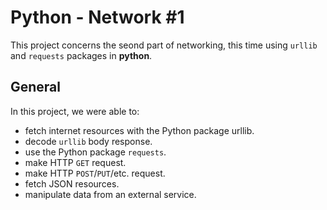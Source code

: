 # Python - Network #1
This project concerns the seond part of networking, this time using `urllib` and `requests` packages in __python__.

## General
In this project, we were able to:
* fetch internet resources with the Python package urllib.
* decode `urllib` body response.
* use the Python package `requests`.
* make HTTP `GET` request.
* make HTTP `POST`/`PUT`/etc. request.
* fetch JSON resources.
* manipulate data from an external service.
